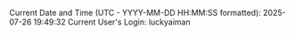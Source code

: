 Current Date and Time (UTC - YYYY-MM-DD HH:MM:SS formatted): 2025-07-26 19:49:32
Current User's Login: luckyaiman
